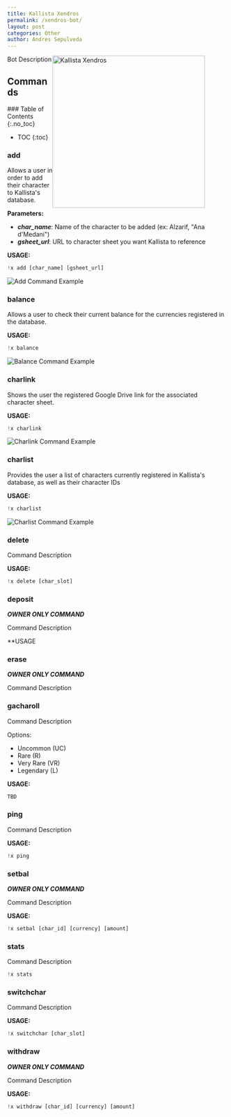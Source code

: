 ```yaml
---
title: Kallista Xendros
permalink: /xendros-bot/
layout: post
categories: Other
author: Andres Sepulveda
---
```


<img src="{{baseURL}}/assets/xendros.png" height ="350px" style="float: right;margin-right: 50px;" alt = "Kallista Xendros" >

Bot Description 

## Commands

<div class = "toc">
### Table of Contents 
{:.no_toc}

* TOC
{:toc}

</div>

### add

Allows a user in order to add their character to Kallista's database.

**Parameters:**
- ***char_name***: Name of the character to be added (ex: Alzarif, "Ana d'Medani")
- ***gsheet_url***: URL to character sheet you want Kallista to reference

**USAGE:**
```python
!x add [char_name] [gsheet_url]
```

<img src="{{baseURL}}/assets/add_cmd_ex.png" alt = "Add Command Example">

### balance

Allows a user to check their current balance for the currencies registered in the database. 

**USAGE:**
```python
!x balance
```

<img src="{{baseURL}}/assets/balance_cmd_ex.png" alt = "Balance Command Example">

### charlink

Shows the user the registered Google Drive link for the associated character sheet. 

**USAGE:**
```python
!x charlink
```

<img src="{{baseURL}}/assets/charlink_cmd_ex.png" alt = "Charlink Command Example">

### charlist

Provides the user a list of characters currently registered in Kallista's database, as well as their character IDs

**USAGE:**
```python
!x charlist
```

<img src="{{baseURL}}/assets/charlist_cmd_ex.png" alt = "Charlist Command Example">

### delete

Command Description

**USAGE:**
```python
!x delete [char_slot]
```

### deposit

***OWNER ONLY COMMAND***

Command Description 

**USAGE 

### erase

***OWNER ONLY COMMAND***

Command Description


### gacharoll

Command Description

Options:
* Uncommon (UC)
* Rare (R)
* Very Rare (VR)
* Legendary (L)

**USAGE:**
```python
TBD
```

### ping 

Command Description

**USAGE:**
```python
!x ping
```

### setbal

***OWNER ONLY COMMAND***

Command Description 

**USAGE:**
```python
!x setbal [char_id] [currency] [amount]
```

### stats

Command Description 

```python
!x stats
```

### switchchar

Command Description

**USAGE:**
```python
!x switchchar [char_slot]
```

### withdraw

***OWNER ONLY COMMAND***

Command Description 

**USAGE:**
```python
!x withdraw [char_id] [currency] [amount]
```





